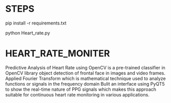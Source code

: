 # STEPS

pip install -r requirements.txt

python Heart_rate.py

# HEART_RATE_MONITER

Predictive Analysis of Heart Rate using OpenCV is a pre-trained classifier in OpenCV library object detection of frontal face in
images and video frames. Applied Fourier Transform which is mathematical technique used to analyze functions or signals in
the frequency domain Bulit an interface using PyQT5 to show the real-time nature of PPG signals which makes this approach
suitable for continuous heart rate monitoring in various applications.
